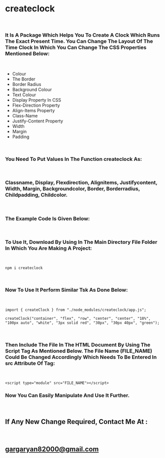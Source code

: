 # createclock

<br>

### It Is A Package Which Helps You To Create A Clock Which Runs The Exact Present Time. You Can Change The Layout Of The Time Clock In Which You Can Change The CSS Properties Mentioned Below:

<br>

- Colour
- The Border
- Border Radius 
- Background Colour
- Text Colour
- Display Property In CSS
- Flex-Direction Property
- Align-Items Property
- Class-Name
- Justify-Content Property
- Width
- Margin 
- Padding

<br>



### You Need To Put Values In The Function createclock As:

<br>

### Classname, Display, Flexdirection, Alignitems, Justifycontent, Width, Margin, Backgroundcolor, Border, Borderradius, Childpadding, Childcolor.

<br>

### The Example Code Is Given Below:

<br>

### To Use It, Download By Using In The Main Directory File Folder In Which You Are Making A Project:

<br>

`npm i createclock`

<br>

### Now To Use It Perform Similar Tsk As Done Below:

<br>

`
import { createClock } from "./node_modules/createclock/app.js";
`
<br>

`
createClock("container", "flex", "row", "center", "center", "18%", "100px auto", "white", "3px solid red", "30px", "30px 40px", "green");
`

<br>

### Then Include The File In The HTML Document By Using The Script Tag As Mentioned Below. The File Name  (FILE_NAME) Could Be Changed Accordingly Which Needs To Be Entered In src Attribute Of Tag:

<br>

`<script type="module" src="FILE_NAME"></script>`

### Now You Can Easily Manipulate And Use It Further.

<br>

## If Any New Change Required, Contact Me At :

<br>

## gargaryan82000@gmail.com
